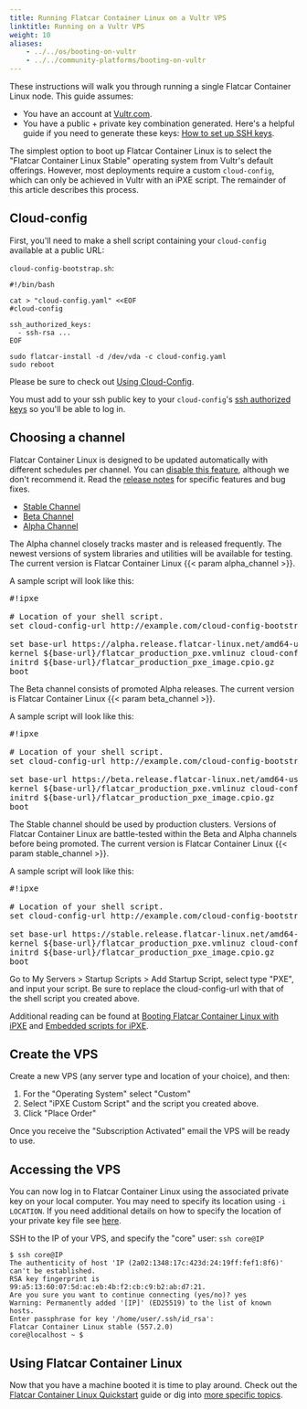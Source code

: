 ```yaml
---
title: Running Flatcar Container Linux on a Vultr VPS
linktitle: Running on a Vultr VPS
weight: 10
aliases:
    - ../../os/booting-on-vultr
    - ../../community-platforms/booting-on-vultr
---
```


These instructions will walk you through running a single Flatcar Container Linux node. This guide assumes:

* You have an account at [Vultr.com](https://www.vultr.com).
* You have a public + private key combination generated. Here's a helpful guide if you need to generate these keys: [How to set up SSH keys](https://help.github.com/articles/generating-ssh-keys).

The simplest option to boot up Flatcar Container Linux is to select the "Flatcar Container Linux Stable" operating system from Vultr's default offerings. However, most deployments require a custom `cloud-config`, which can only be achieved in Vultr with an iPXE script. The remainder of this article describes this process.

## Cloud-config

First, you'll need to make a shell script containing your `cloud-config` available at a public URL:

`cloud-config-bootstrap.sh`:

```shell
#!/bin/bash

cat > "cloud-config.yaml" <<EOF
#cloud-config

ssh_authorized_keys:
  - ssh-rsa ...
EOF

sudo flatcar-install -d /dev/vda -c cloud-config.yaml
sudo reboot
```

Please be sure to check out [Using Cloud-Config](https://github.com/kinvolk/coreos-cloudinit/blob/master/Documentation/cloud-config.md).

You must add to your ssh public key to your `cloud-config`'s [ssh authorized keys](https://github.com/kinvolk/coreos-cloudinit/blob/master/Documentation/cloud-config.md#ssh_authorized_keys) so you'll be able to log in.

## Choosing a channel

Flatcar Container Linux is designed to be updated automatically with different schedules per channel. You can [disable this feature][update-strategies], although we don't recommend it. Read the [release notes][release-notes] for specific features and bug fixes.

<div id="vultr-images">
  <ul class="nav nav-tabs">
    <li class="active"><a href="#stable" data-toggle="tab">Stable Channel</a></li>
    <li><a href="#beta" data-toggle="tab">Beta Channel</a></li>
    <li><a href="#alpha" data-toggle="tab">Alpha Channel</a></li>
  </ul>
  <div class="tab-content coreos-docs-image-table">
    <div class="tab-pane" id="alpha">
      <div class="channel-info">
        <p>The Alpha channel closely tracks master and is released frequently. The newest versions of system libraries and utilities will be available for testing. The current version is Flatcar Container Linux {{< param alpha_channel >}}.</p>
      </div>
      <p>A sample script will look like this:</p>

<pre>#!ipxe

# Location of your shell script.
set cloud-config-url http://example.com/cloud-config-bootstrap.sh

set base-url https://alpha.release.flatcar-linux.net/amd64-usr/current
kernel ${base-url}/flatcar_production_pxe.vmlinuz cloud-config-url=${cloud-config-url}
initrd ${base-url}/flatcar_production_pxe_image.cpio.gz
boot
</pre>
  </div>
    <div class="tab-pane" id="beta">
      <div class="channel-info">
        <p>The Beta channel consists of promoted Alpha releases. The current version is Flatcar Container Linux {{< param beta_channel >}}.</p>
      </div>
      <p>A sample script will look like this:</p>

<pre>#!ipxe

# Location of your shell script.
set cloud-config-url http://example.com/cloud-config-bootstrap.sh

set base-url https://beta.release.flatcar-linux.net/amd64-usr/current
kernel ${base-url}/flatcar_production_pxe.vmlinuz cloud-config-url=${cloud-config-url}
initrd ${base-url}/flatcar_production_pxe_image.cpio.gz
boot</pre>
  </div>
    <div class="tab-pane active" id="stable">
      <div class="channel-info">
        <p>The Stable channel should be used by production clusters. Versions of Flatcar Container Linux are battle-tested within the Beta and Alpha channels before being promoted. The current version is Flatcar Container Linux {{< param stable_channel >}}.</p>
      </div>
      <p>A sample script will look like this:</p>

<pre>#!ipxe

# Location of your shell script.
set cloud-config-url http://example.com/cloud-config-bootstrap.sh

set base-url https://stable.release.flatcar-linux.net/amd64-usr/current
kernel ${base-url}/flatcar_production_pxe.vmlinuz cloud-config-url=${cloud-config-url}
initrd ${base-url}/flatcar_production_pxe_image.cpio.gz
boot</pre>
  </div>
  </div>
</div>

Go to My Servers > Startup Scripts > Add Startup Script, select type "PXE", and input your script. Be sure to replace the cloud-config-url with that of the shell script you created above.

Additional reading can be found at [Booting Flatcar Container Linux with iPXE](booting-with-ipxe) and [Embedded scripts for iPXE](http://ipxe.org/embed).

## Create the VPS

Create a new VPS (any server type and location of your choice), and then:

1. For the "Operating System" select "Custom"
2. Select "iPXE Custom Script" and the script you created above.
3. Click "Place Order"

Once you receive the "Subscription Activated" email the VPS will be ready to use.

## Accessing the VPS

You can now log in to Flatcar Container Linux using the associated private key on your local computer. You may need to specify its location using `-i LOCATION`. If you need additional details on how to specify the location of your private key file see [here](http://www.cyberciti.biz/faq/force-ssh-client-to-use-given-private-key-identity-file/).

SSH to the IP of your VPS, and specify the "core" user: `ssh core@IP`

```shell
$ ssh core@IP
The authenticity of host 'IP (2a02:1348:17c:423d:24:19ff:fef1:8f6)' can't be established.
RSA key fingerprint is 99:a5:13:60:07:5d:ac:eb:4b:f2:cb:c9:b2:ab:d7:21.
Are you sure you want to continue connecting (yes/no)? yes
Warning: Permanently added '[IP]' (ED25519) to the list of known hosts.
Enter passphrase for key '/home/user/.ssh/id_rsa':
Flatcar Container Linux stable (557.2.0)
core@localhost ~ $
```

## Using Flatcar Container Linux

Now that you have a machine booted it is time to play around. Check out the [Flatcar Container Linux Quickstart][quickstart] guide or dig into [more specific topics][doc-index].

[update-strategies]: ../../setup/releases/update-strategies
[release-notes]: https://flatcar-linux.org/releases
[quickstart]: ../
[doc-index]: ../../
